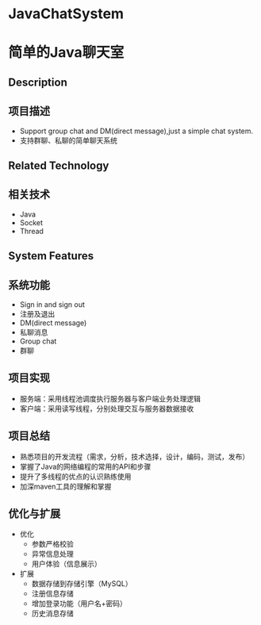 # JavaChatSystem
# 简单的Java聊天室

## Description
## 项目描述

+ Support group chat and DM(direct message),just a simple chat system.
+ 支持群聊、私聊的简单聊天系统

## Related Technology
## 相关技术

+ Java
+ Socket
+ Thread

## System Features
## 系统功能

+ Sign in and sign out
+ 注册及退出
+ DM(direct message)
+ 私聊消息
+ Group chat
+ 群聊

## 项目实现

+ 服务端：采用线程池调度执行服务器与客户端业务处理逻辑
+ 客户端：采用读写线程，分别处理交互与服务器数据接收

## 项目总结
+ 熟悉项目的开发流程（需求，分析，技术选择，设计，编码，测试，发布）
+ 掌握了Java的网络编程的常用的API和步骤
+ 提升了多线程的优点的认识熟练使用
+ 加深maven工具的理解和掌握

## 优化与扩展
+ 优化
    + 参数严格校验
    + 异常信息处理
    + 用户体验（信息展示）
+ 扩展
    + 数据存储到存储引擎（MySQL）
    + 注册信息存储
    + 增加登录功能（用户名+密码）
    + 历史消息存储

